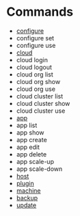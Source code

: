 # Commands

* [configure](/client/configure.md)
* configure set
* configure use
* [cloud](/client/222-cloud.md)
* cloud login
* cloud logout
* cloud org list
* cloud org show
* cloud org use
* cloud cluster list
* cloud cluster show
* cloud cluster use
* [app](/client/app.md)
* app list
* app show
* app create
* app edit
* app delete
* app scale-up
* app scale-down
* [host](/client/224-host.md)
* [plugin](/client/plugin.md)
* [machine](/client/machine.md)
* [backup](/client/backup.md)
* [update](/client/update.md)



